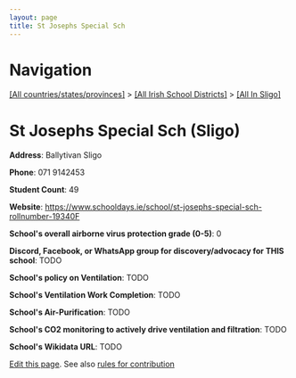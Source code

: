 ```yaml
---
layout: page
title: St Josephs Special Sch
---
```

# Navigation

[[All countries/states/provinces]](../../..) > [[All Irish School Districts]](../..) > [[All In Sligo]](..)

# St Josephs Special Sch (Sligo)

**Address**: Ballytivan Sligo

**Phone**: 071 9142453

**Student Count**: 49

**Website**: <https://www.schooldays.ie/school/st-josephs-special-sch-rollnumber-19340F>

**School's overall airborne virus protection grade (0-5)**: 0

**Discord, Facebook, or WhatsApp group for discovery/advocacy for THIS school**: TODO

**School's policy on Ventilation**: TODO

**School's Ventilation Work Completion**: TODO

**School's Air-Purification**: TODO

**School's CO2 monitoring to actively drive ventilation and filtration**: TODO

**School's Wikidata URL**: TODO


[Edit this page](https://github.com/ventilate-schools/Ireland/edit/main/./Sligo/St_Josephs_Special_Sch.md). See also [rules for contribution](../../../contribution-rules/)